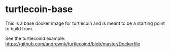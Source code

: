 # turtlecoin-base
This is a base docker image for turtlecoin and is meant to be a starting point to build from.

See the turtlecoind example: https://github.com/andrewnk/turtlecoind/blob/master/Dockerfile
